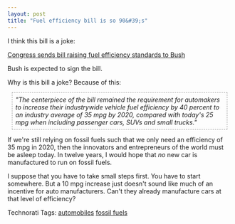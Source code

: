 ```yaml
---
layout: post
title: "Fuel efficiency bill is so 90&#39;s"
---
```


<p>I think this bill is a joke:</p>
<p><a href="http://www.cnn.com/2007/POLITICS/12/18/congress.energy.ap/index.html" target="_blank">Congress sends bill raising fuel efficiency standards to Bush</a></p>
<p>Bush is expected to sign the bill.</p>
<p>Why is this bill a joke?  Because of this:</p>
<p style="border-right: #999999 1px dashed; padding-right: 7px; border-top: #999999 1px dashed; padding-left: 7px; padding-bottom: 7px; margin-left: 10px; border-left: #999999 1px dashed; margin-right: 10px; padding-top: 7px; border-bottom: #999999 1px dashed"><em>"The centerpiece of the bill remained the requirement for automakers to increase their industrywide vehicle fuel efficiency by 40 percent to an industry average of 35 mpg by 2020, compared with today's 25 mpg when including passenger cars, SUVs and small trucks."</em></p>
<p>If we're still relying on fossil fuels such that we only need an efficiency of 35 mpg in 2020, then the innovators and entrepreneurs of the world must be asleep today.  In twelve years, I would hope that <em>no</em> new car is manufactured to run on fossil fuels.  </p>
<p>I suppose that you have to take small steps first.  You have to start somewhere.  But a 10 mpg increase just doesn't sound like much of an incentive for auto manufacturers.  Can't they already manufacture cars at that level of efficiency?  </p>
<div class="tags" id="scid:0767317B-992E-4b12-91E0-4F059A8CECA8:ae7fa45e-a4fd-4629-bec1-5b75132bc50f">Technorati Tags: <a href="http://technorati.com/tags/automobiles" target="_blank" rel="tag">automobiles</a> <a href="http://technorati.com/tags/fossil%20fuels" target="_blank" rel="tag">fossil fuels</a></div> 
